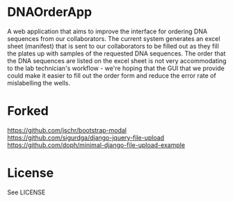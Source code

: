 DNAOrderApp
===========

A web application that aims to improve the interface for ordering DNA sequences from our collaborators. The current system generates an excel sheet (manifest) that is sent to our collaborators to be filled out as they fill the plates up with samples of the requested DNA sequences. The order that the DNA sequences are listed on the excel sheet is not very accommodating to the lab technician's workflow -  we're hoping that the GUI that we provide could make it easier to fill out the order form and reduce the error rate of mislabelling the wells. 

Forked
=======
https://github.com/jschr/bootstrap-modal
https://github.com/sigurdga/django-jquery-file-upload
https://github.com/doph/minimal-django-file-upload-example


License
=======
See LICENSE


